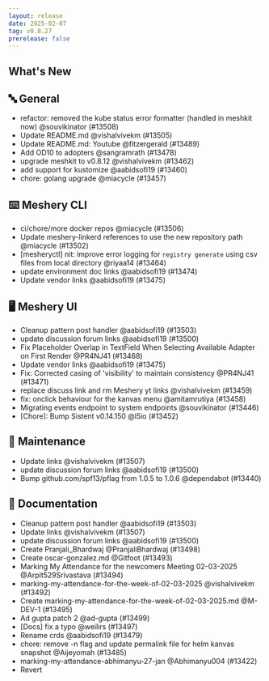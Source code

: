```yaml
---
layout: release
date: 2025-02-07
tag: v0.8.27
prerelease: false
---
```


## What's New
## 🔤 General
- refactor: removed the kube status error formatter (handled in meshkit now) @souvikinator (#13508)
- Update README.md @vishalvivekm (#13505)
- Update README.md: Youtube @fitzergerald (#13489)
- Add OD10 to adopters @sangramrath (#13478)
- upgrade meshkit to v0.8.12 @vishalvivekm (#13462)
- add support for kustomize @aabidsofi19 (#13460)
- chore:  golang upgrade @miacycle (#13457)

## ⌨️ Meshery CLI

- ci/chore/more docker repos @miacycle (#13506)
- Update meshery-linkerd references to use the new repository path @miacycle (#13502)
- \[mesheryctl\] nit: improve error logging for `registry generate` using csv files from local directory @riyaa14 (#13464)
- update environment doc links @aabidsofi19 (#13474)
- Update vendor links @aabidsofi19 (#13475)

## 🖥 Meshery UI

- Cleanup pattern post handler @aabidsofi19 (#13503)
- update discussion forum links @aabidsofi19 (#13500)
- Fix Placeholder Overlap in TextField When Selecting Available Adapter on First Render @PR4NJ41 (#13468)
- Update vendor links @aabidsofi19 (#13475)
- Fix: Corrected casing of 'visibility' to maintain consistency @PR4NJ41 (#13471)
- replace discuss link and rm Meshery yt links @vishalvivekm (#13459)
- fix: onclick behaviour for the kanvas menu @amitamrutiya (#13458)
- Migrating events endpoint to system endpoints @souvikinator (#13446)
- \[Chore\]: Bump Sistent v0.14.150 @l5io (#13452)

## 🧰 Maintenance

- Update links @vishalvivekm (#13507)
- update discussion forum links @aabidsofi19 (#13500)
- Bump github.com/spf13/pflag from 1.0.5 to 1.0.6 @dependabot (#13440)

## 📖 Documentation

- Cleanup pattern post handler @aabidsofi19 (#13503)
- Update links @vishalvivekm (#13507)
- update discussion forum links @aabidsofi19 (#13500)
- Create Pranjali_Bhardwaj @PranjaliBhardwaj (#13498)
- Create oscar-gonzalez.md @Gitfoot (#13493)
- Marking My Attendance for the newcomers Meeting 02-03-2025 @Arpit529Srivastava (#13494)
- marking-my-attendance-for-the-week-of-02-03-2025 @vishalvivekm (#13492)
- Create marking-my-attendance-for-the-week-of-02-03-2025.md @M-DEV-1 (#13495)
- Ad gupta patch 2 @ad-gupta (#13499)
- \[Docs\] fix a typo @weilirs (#13497)
- Rename crds @aabidsofi19 (#13479)
- chore: remove -n flag and update permalink file for helm kanvas snapshot @Aijeyomah (#13485)
- marking-my-attendance-abhimanyu-27-jan @Abhimanyu004 (#13422)
- Revert 